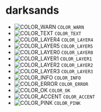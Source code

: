 # darksands
- ![COLOR_WARN](https://placehold.co/15x15/e78a4e/e78a4e.png) `COLOR_WARN`
- ![COLOR_TEXT](https://placehold.co/15x15/C2BAB2/C2BAB2.png) `COLOR_TEXT`
- ![COLOR_LAYER4](https://placehold.co/15x15/3f3c3c/3f3c3c.png) `COLOR_LAYER4`
- ![COLOR_LAYER5](https://placehold.co/15x15/4a4747/4a4747.png) `COLOR_LAYER5`
- ![COLOR_LAYER0](https://placehold.co/15x15/191817/191817.png) `COLOR_LAYER0`
- ![COLOR_LAYER1](https://placehold.co/15x15/232020/232020.png) `COLOR_LAYER1`
- ![COLOR_LAYER2](https://placehold.co/15x15/2b2828/2b2828.png) `COLOR_LAYER2`
- ![COLOR_LAYER3](https://placehold.co/15x15/353232/353232.png) `COLOR_LAYER3`
- ![COLOR_INFO](https://placehold.co/15x15/7daea3/7daea3.png) `COLOR_INFO`
- ![COLOR_ERROR](https://placehold.co/15x15/ea6962/ea6962.png) `COLOR_ERROR`
- ![COLOR_OK](https://placehold.co/15x15/89b482/89b482.png) `COLOR_OK`
- ![COLOR_ACCENT](https://placehold.co/15x15/ffd5a0/ffd5a0.png) `COLOR_ACCENT`
- ![COLOR_PINK](https://placehold.co/15x15/d3869b/d3869b.png) `COLOR_PINK`
